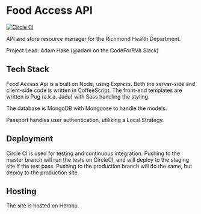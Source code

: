 # Food Access API

[![Circle CI](https://circleci.com/gh/codeforrva/foodaccessapi.svg?style=svg)](https://circleci.com/gh/codeforrva/foodaccessapi)

API and store resource manager for the Richmond Health Department.

Project Lead: Adam Hake (@adam on the CodeForRVA Slack)

## Tech Stack

Food Access Api is a built on Node, using Express.  Both the server-side and client-side code is written in CoffeeScript.  The front-end templates are written is Pug (a.k.a. Jade) with Sass handling the styling.

The database is MongoDB with Mongoose to handle the models.

Passport handles user authentication, utilizing a Local Strategy.

## Deployment

Circle CI is used for testing and continuous integration.  Pushing to the master branch will run the tests on CircleCI, and will deploy to the staging site if the test pass.  Pushing to the production branch will do the same, but deploy to the production site.

## Hosting

The site is hosted on Heroku.
